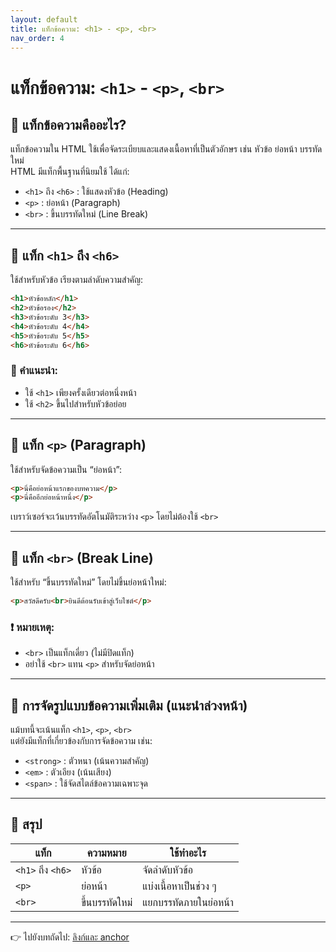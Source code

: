 ```yaml
---
layout: default
title: แท็กข้อความ: <h1> - <p>, <br>
nav_order: 4
---
```


# แท็กข้อความ: `<h1>` - `<p>`, `<br>`

## 🔹 แท็กข้อความคืออะไร?

แท็กข้อความใน HTML ใช้เพื่อจัดระเบียบและแสดงเนื้อหาที่เป็นตัวอักษร เช่น หัวข้อ ย่อหน้า บรรทัดใหม่  
HTML มีแท็กพื้นฐานที่นิยมใช้ ได้แก่:

- `<h1>` ถึง `<h6>` : ใช้แสดงหัวข้อ (Heading)
- `<p>` : ย่อหน้า (Paragraph)
- `<br>` : ขึ้นบรรทัดใหม่ (Line Break)

---

## 🔸 แท็ก `<h1>` ถึง `<h6>`

ใช้สำหรับหัวข้อ เรียงตามลำดับความสำคัญ:

```html
<h1>หัวข้อหลัก</h1>
<h2>หัวข้อรอง</h2>
<h3>หัวข้อระดับ 3</h3>
<h4>หัวข้อระดับ 4</h4>
<h5>หัวข้อระดับ 5</h5>
<h6>หัวข้อระดับ 6</h6>
```

### 📝 คำแนะนำ:

- ใช้ `<h1>` เพียงครั้งเดียวต่อหนึ่งหน้า
- ใช้ `<h2>` ขึ้นไปสำหรับหัวข้อย่อย

---

## 🔸 แท็ก `<p>` (Paragraph)

ใช้สำหรับจัดข้อความเป็น “ย่อหน้า”:

```html
<p>นี่คือย่อหน้าแรกของบทความ</p>
<p>นี่คืออีกย่อหน้าหนึ่ง</p>
```

เบราว์เซอร์จะเว้นบรรทัดอัตโนมัติระหว่าง `<p>` โดยไม่ต้องใช้ `<br>`

---

## 🔸 แท็ก `<br>` (Break Line)

ใช้สำหรับ “ขึ้นบรรทัดใหม่” โดยไม่ขึ้นย่อหน้าใหม่:

```html
<p>สวัสดีครับ<br>ยินดีต้อนรับเข้าสู่เว็บไซต์</p>
```

### ❗ หมายเหตุ:

- `<br>` เป็นแท็กเดี่ยว (ไม่มีปิดแท็ก)
- อย่าใช้ `<br>` แทน `<p>` สำหรับจัดย่อหน้า

---

## 🔸 การจัดรูปแบบข้อความเพิ่มเติม (แนะนำล่วงหน้า)

แม้บทนี้จะเน้นแท็ก `<h1>`, `<p>`, `<br>`  
แต่ยังมีแท็กที่เกี่ยวข้องกับการจัดข้อความ เช่น:

- `<strong>` : ตัวหนา (เน้นความสำคัญ)
- `<em>` : ตัวเอียง (เน้นเสียง)
- `<span>` : ใช้จัดสไตล์ข้อความเฉพาะจุด

---

## 🧠 สรุป

| แท็ก | ความหมาย | ใช้ทำอะไร |
|------|-----------|------------|
| `<h1>` ถึง `<h6>` | หัวข้อ | จัดลำดับหัวข้อ |
| `<p>` | ย่อหน้า | แบ่งเนื้อหาเป็นช่วง ๆ |
| `<br>` | ขึ้นบรรทัดใหม่ | แยกบรรทัดภายในย่อหน้า |

---

👉 ไปยังบทถัดไป: [ลิงก์และ anchor](html-04-links.md)
